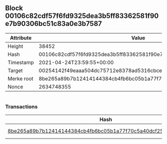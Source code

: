 ## Block 00106c82cdf57f6fd9325dea3b5ff83362581f90e7b90306bc51c83a0e3b7587

Attribute | Value
--- | ---
Height | 38452
Hash | 00106c82cdf57f6fd9325dea3b5ff83362581f90e7b90306bc51c83a0e3b7587
Timestamp | 2021-04-24T23:59:55+00:00
Target | 00254142f49eaaa504dc75712e8378ad5316cbcead634704b3734b6271167cc4
Merke root | 8be265a89b7b12414144384cb4fb6bc05b1a77f70c5a40dcf254aa754d76e597
Nonce | 2634748355

```

```

### Transactions

Hash | Amount
--- | ---
[8be265a89b7b12414144384cb4fb6bc05b1a77f70c5a40dcf254aa754d76e597](8be265a89b7b12414144384cb4fb6bc05b1a77f70c5a40dcf254aa754d76e597.md) | 10.00000000 SKEPTI 
